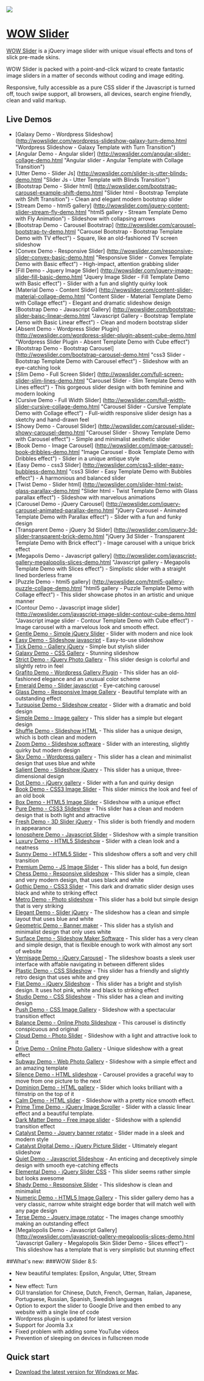 <a href="http://wowslider.com/">
  <img src="http://wowslider.com/images/wowslider-demos900.jpg">
</a>
 
# [WOW Slider](http://wowslider.com/)

[WOW Slider](http://wowslider.com/) is a jQuery image slider with unique  visual effects 
and tons of slick pre-made skins. 

WOW Slider is packed with a point-and-click wizard to create fantastic image sliders in a matter of seconds without 
coding and image editing. 
 
Responsive, fully accessible as a pure CSS slider if the Javascript is turned off, touch swipe support, 
all browsers, all devices,  search engine friendly, clean and valid markup. 
 
## Live Demos
    
*    [Galaxy Demo - Wordpress Slideshow] (http://wowslider.com/wordpress-slideshow-galaxy-turn-demo.html "Wordpress Slideshow - Galaxy Template with Turn Transition")
*    [Angular Demo - Angular slider] (http://wowslider.com/angular-slider-collage-demo.html "Angular slider - Angular Template with Collage Transition")
*    [Utter Demo - Slider Js] (http://wowslider.com/slider-js-utter-blinds-demo.html "Slider Js - Utter Template with Blinds Transition")
*    [Bootstrap Demo - Slider html] (http://wowslider.com/bootstrap-carousel-example-shift-demo.html "Slider html - Bootstrap Template with Shift Transition") - Clean and elegant modern bootstrap slider
*    [Stream Demo - html5 gallery] (http://wowslider.com/jquery-content-slider-stream-fly-demo.html "html5 gallery - Stream Template Demo with Fly Animation") - Slideshow with collapsing arrows
*    [Bootstrap Demo - Carousel Bootstrap] (http://wowslider.com/carousel-bootstrap-tv-demo.html "Carousel Bootstrap - Bootstrap Template Demo with TV effect") - Square, like an old-fashioned TV screen slideshow
*    [Convex Demo - Responsive Slider] (http://wowslider.com/responsive-slider-convex-basic-demo.html "Responsive Slider - Convex Template Demo with Basic effect") - High-impact, attention grabbing slider
*    [Fill Demo - Jquery Image Slider] (http://wowslider.com/jquery-image-slider-fill-basic-demo.html "Jquery Image Slider - Fill Template Demo with Basic effect") - Slider with a fun and slightly quirky look
*    [Material Demo - Content Slider] (http://wowslider.com/content-slider-material-collage-demo.html "Content Slider - Material Template Demo with Collage effect") - Elegant and dramatic slideshow design
*    [Bootstrap Demo - Javascript Gallery] (http://wowslider.com/bootstrap-slider-baisc-linear-demo.html "Javascript Gallery - Bootstrap Template Demo with Basic Linear effect") - Clean and modern bootstrap slider
*    [Absent Demo - Wordpress Slider Plugin] (http://wowslider.com/wordpress-slider-plugin-absent-cube-demo.html "Wordpress Slider Plugin - Absent Template Demo with Cube effect")
*    [Bootstrap Demo - Bootstrap Carousel] (http://wowslider.com/bootstrap-carousel-demo.html "css3 Slider - Bootstrap Template Demo with Carousel effect") - Slideshow with an eye-catching look
*    [Slim Demo - Full Screen Slider] (http://wowslider.com/full-screen-slider-slim-lines-demo.html "Carousel Slider - Slim Template Demo with Lines effect") - This gorgeous slider design with both feminine and modern looking
*    [Cursive Demo - Full Width Slider] (http://wowslider.com/full-width-slider-cursive-collage-demo.html "Carousel Slider - Cursive Template Demo with Collage effect") - Full-width responsive slider design has a sketchy and hand-drawn feel
*    [Showy Demo - Carousel Slider] (http://wowslider.com/carousel-slider-showy-carousel-demo.html "Carousel Slider - Showy Template Demo with Carousel effect") - Simple and minimalist aesthetic slider
*    [Book Demo - Image Carousel] (http://wowslider.com/image-carousel-book-dribbles-demo.html "Image Carousel - Book Template Demo with Dribbles effect") - Slider in a unique antique style 
*    [Easy Demo - css3 Slider] (http://wowslider.com/css3-slider-easy-bubbless-demo.html "css3 Slider - Easy Template Demo with Bubbles effect") - A harmonious and balanced slider
*    [Twist Demo - Slider html] (http://wowslider.com/slider-html-twist-glass-parallax-demo.html "Slider html - Twist Template Demo with Glass parallax effect") - Slideshow with marvelous animations
*    [Carousel Demo - jQuery Carousel] (http://wowslider.com/jquery-carousel-animated-parallax-demo.html "jQuery Carousel - Animated Template Demo with Parallax effect") - Slider with a fun and funky design
*    [Transparent Demo - jQuery 3d Slider] (http://wowslider.com/jquery-3d-slider-transparent-brick-demo.html "jQuery 3d Slider - Transparent Template Demo with Brick effect") - Image carousel with a unique brick effect
*    [Megapolis Demo - Javascript gallery] (http://wowslider.com/javascript-gallery-megalopolis-slices-demo.html "Javascript gallery - Megapolis Template Demo with Slices effect") - Simplistic slider with a straight lined borderless frame
*    [Puzzle Demo - html5 gallery] (http://wowslider.com/html5-gallery-puzzle-collage-demo.html "html5 gallery - Puzzle Template Demo with Collage effect") - This slider showcase photos in an artistic and unique manner
*    [Contour Demo - Javascript image slider] (http://wowslider.com/javascript-image-slider-contour-cube-demo.html "Javascript image slider - Contour Template Demo with Cube effect") - Image carousel with a marvelous look and smooth effect.
*    [Gentle Demo - Simple jQuery Slider](http://wowslider.com/simple-jquery-slider-gentle-linear-demo.html "Simple jQuery Slider - Gentle Template Demo with Basic linear effect") - Slider with modern and nice look
*    [Easy Demo - Slideshow javascript](http://wowslider.com/slideshow-javascript-easy-page-demo.html "Slideshow javascript - Easy Template Demo with Page effect") - Easy-to-use slideshow
*    [Tick Demo - Gallery jQuery](http://wowslider.com/gallery-jquery-tick-book-demo.html "Gallery jQuery - Tick Template Demo with Book effect") - Simple but stylish slider
*    [Galaxy Demo - CSS Gallery](http://wowslider.com/css-gallery-galaxy-collage-demo.html "CSS Gallery - Galaxy Template Demo with Collage effect") - Stunning slideshow
*    [Strict Demo - jQuery Photo Gallery](http://wowslider.com/jquery-photo-gallery-strict-photo-demo.html "jQuery Photo Gallery - Strict Template Demo with Photo effect") - This slider design is colorful and slightly retro in feel
*    [Grafito Demo - Wordpress Gallery Plugin](http://wowslider.com/wordpress-gallery-plugin-grafito-seven-demo.html "Wordpress Gallery Plugin - Grafito Template Demo with Seven effect") - This slider has an old-fashioned elegance and an unusual color scheme
*    [Emerald Demo - Slider javascript](http://wowslider.com/slider-javascript-emerald-photo-demo.html "Slider javascript - Emerald Template Demo with Page effect") - Eye-catching carousel
*    [Glass Demo - Responsive Image Gallery](http://wowslider.com/responsive-image-gallery-glass-collage.html "Responsive Image Gallery - Glass Template Demo with Basic Collage effect") - Beautiful template with an outstanding effect
*    [Turquoise Demo - Slideshow creator](http://wowslider.com/slideshow-creator-turquoise-stack-v-demo.html "Slideshow creator - Turquoise Template Demo with Stack Vertical effect") -  Slider with a dramatic and bold design 
*    [Simple Demo - Image gallery](http://wowslider.com/image-gallery-simple-basic-demo.html "Image gallery - Simple Template Demo with Basic effect") - This slider has a simple but elegant design 
*    [Shuffle Demo - Slideshow HTML](http://wowslider.com/slideshow-html-shuffle-rotate-demo.html "Slideshow HTML - Shuffle Template Demo with Rotate effect") - This slider has a unique design, which is both clean and modern
*    [Zoom Demo - Slideshow software](http://wowslider.com/slideshow-software-zoom-domino-demo.html "Slideshow software - Zoom Template Demo with Domino effect") - Slider with an interesting, slightly quirky but modern design
*    [Sky Demo - Wordpress gallery](http://wowslider.com/wordpress-gallery-sky-blur-demo.html "Wordpress gallery - Sky Template Demo with Blur effect") - This slider has a clean and minimalist design that uses blue and white
*    [Salient Demo - Slideshow jQuery](http://wowslider.com/slideshow-jquery-salient-squares-demo.html "Slideshow jQuery - Salient Template Demo with Squares effect") - This slider has a unique, three-dimensional design
*    [Dot Demo - jQuery gallery](http://wowslider.com/jquery-gallery-dot-seven-demo.html "jQuery gallery - Dot Template Demo with Seven effect") - Slider with a fun and quirky design 
*    [Book Demo - CSS3 Image Slider](http://wowslider.com/css3-image-slider-book-demo.html "CSS3 Image Slider - Book Template Demo with Book effect") - This slider mimics the look and feel of an old book
*    [Box Demo - HTML5 Image Slider](http://wowslider.com/html5-image-slider-box-stack-v-demo.html "HTML5 Image Slider - Box Template Demo with Stack Vertical effect") - Slideshow with a unique effect
*    [Pure Demo - CSS3 Slideshow](http://wowslider.com/css3-slideshow-pure-domino.html "CSS3 Slideshow - Pure Template Demo with Domino effect") - This slider has a clean and modern design that is both light and attractive
*    [Fresh Demo - 3D Slider jQuery](http://wowslider.com/3d-slider-jquery-fresh-cube-demo.html "3D Slider jQuery - Fresh Template Demo with Cube effect") - This slider is both friendly and modern in appearance
*    [Ionosphere Demo - Javascript Slider](http://wowslider.com/javascript-slider-ionosphere-stack-demo.html "Javascript Slider - Ionosphere Template Demo with Stack effect") - Slideshow with a simple transition
*    [Luxury Demo - HTML5 Slideshow](http://wowslider.com/html5-slideshow-luxury-slices-demo.html "HTML5 Slideshow - Luxury Template Demo with Slices effect") - Slider with a clean look and a neatness
*    [Sunny Demo - HTML5 Slider](http://wowslider.com/html5-slider-sunny-fade-demo.html "HTML5 Slider - Sunny Template Demo with Fade effect") - This slideshow offers a soft and very chill transition
*    [Premium Demo - JS Image Slider](http://wowslider.com/js-image-slider-premium-page-demo.html "JS Image Slider - Premium Template Demo with Page effect") - This slider has a bold, fun design
*    [Chess Demo - Responsive slideshow](http://wowslider.com/responsive-slideshow-chess-blinds-demo.html "Responsive slideshow - Chess Template Demo with Blinds effect") - This slider has a simple, clean and very modern design, that uses black and white
*    [Gothic Demo - CSS3 Slider](http://wowslider.com/css3-slider-gothic-domino-demo.html "CSS3 Slider - Gothic Template Demo with Domino effect") - This dark and dramatic slider design uses black and white to striking effect
*    [Metro Demo - Photo slideshow](http://wowslider.com/photo-slideshow-metro-rotate-demo.html "Photo slideshow - Metro Template Demo with Rotate effect") - This slider has a bold but simple design that is very striking
*    [Elegant Demo - Slider jQuery](http://wowslider.com/slider-jquery-elegant-linear-demo.html "Slider jQuery - Elegant Template Demo with Basic linear effect") - The slideshow has a clean and simple layout that uses blue and white
*    [Geometric Demo - Banner maker](http://wowslider.com/banner-maker-geometric-kenburns-demo.html "Banner maker - Geometric Template Demo with Ken Burns effect") - This slider has a stylish and minimalist design that only uses white
*    [Surface Demo - Slideshow Maker Software](http://wowslider.com/slideshow-maker-software-surface-blur-demo.html "Slideshow Maker Software - Surface Template Demo with Blur effect") - This slider has a very clean and simple design, that is flexible enough to work with almost any sort of website
*    [Vernisage Demo - jQuery Carousel](http://wowslider.com/jquery-carousel-vernisage-stack-v-demo.html "jQuery Carousel - Vernisage Template Demo with Stack vertical effect") - The slideshow boasts a sleek user interface with affable navigating in between different slides
*    [Plastic Demo - CSS Slideshow](http://wowslider.com/css-slideshow-plastic-squares.html "CSS Slideshow - Plastic Template Demo with Squares effect") - This slider has a friendly and slightly retro design that uses white and grey
*    [Flat Demo - jQuery Slideshow](http://wowslider.com/jquery-slideshow-flat-slices.html "jQuery Slideshow - Flat Template Demo with Slices effect") - This slider has a bright and stylish design. It uses hot pink, white and black to striking effect
*    [Studio Demo - CSS Slideshow](http://wowslider.com/css-slideshow-studio-fade.html "CSS Slideshow - Studio Template Demo with Fade effect") - This slider has a clean and inviting design
*    [Push Demo - CSS Image Gallery](http://wowslider.com/css-image-gallery-push-stack.html "CSS Image Gallery - Push Template Demo with Stack effect") - Slideshow with a spectacular transition effect
*    [Balance Demo - Online Photo Slideshow](http://wowslider.com/online-photo-slideshow-balance-blast.html "Online Photo Slideshow - Balance Template Demo") - This carousel is distinctly conspicuous and original
*    [Cloud Demo - Photo Slider](http://wowslider.com/photo-slider-cloud-fly.html "Photo Slider - Cloud Template Demo with Fly effect") -  Slideshow with a light and attractive look to it
*    [Drive Demo - Online Photo Gallery](http://wowslider.com/online-photo-gallery-drive-rotate.html "Online Photo Gallery - Drive Template Demo with Rotate effect") - Unique slideshow with a great effect
*    [Subway Demo - Web Photo Gallery](http://wowslider.com/web-photo-gallery-subway-basic.html "Web Photo Gallery - Subway Template Demo with Basic effect") - Slideshow with a simple effect and an amazing template 
*    [Silence Demo - HTML slideshow](http://wowslider.com/html-slideshow-silence-blur-demo.html "HTML slideshow - Silence Template Demo with Blur effect") - Carousel provides a graceful way to move from one picture to the next
*    [Dominion Demo - HTML gallery](http://wowslider.com/html-gallery-dominion-blinds-demo.html "HTML gallery - Dominion Template Demo with Blinds effect") - Slider which looks brilliant with a filmstrip on the top of it
*    [Calm Demo - HTML slider](http://wowslider.com/html-slider-calm-kenburns-demo.html "HTML slider - Calm Template Demo with Ken Burns effect") - Slideshow with a pretty nice smooth effect.
*    [Prime Time Demo - jQuery Image Scroller](http://wowslider.com/jquery-image-scroller-prime-time-linear-demo.html "jQuery Image Scroller - Prime Time Template Demo with Basic linear effect") - Slider with a classic linear effect and a beautiful template.
*    [Dark Matter Demo - Free image slider](http://wowslider.com/free-image-slider-dark-matter-squares-demo.html "Free image slider - Dark Matter Demo with Squares effect") - Slideshow with a splendid transition effect
*    [Catalyst Demo - Jquery banner rotator](http://wowslider.com/jquery-banner-rotator-catalyst-fade-demo.html "Jquery banner rotator - Catalyst Template Demo with Fade effect") - Slider made in a sleek and modern style
*    [Catalyst Digital Demo - jQuery Picture Slider](http://wowslider.com/jquery-picture-slider-catalyst-digital-stack-demo.html "jQuery Picture Slider - Catalyst Digital Template Demo with Stack effect") - Ultimately elegant slideshow 
*    [Quiet Demo - Javascript Slideshow](http://wowslider.com/javascript-slideshow-quiet-rotate-demo.html "Javascript Slideshow - Quiet Template Demo with Rotate effect") - An enticing and deceptively simple design with smooth eye-catching effects
*    [Elemental Demo - jQuery Slider CSS](http://wowslider.com/jquery-slider-css-elemental-slices-demo.html "jQuery Slider CSS - Elemental Slices Demo") -  This slider seems rather simple but looks awesome
*    [Shady Demo - Responsive Slider](http://wowslider.com/wordpress-gallery-css-shady-stack-v-demo.html "Responsive Slider - Wordpress Shady Stack Demo") - This slideshow is clean and minimalist 
*    [Numeric Demo - HTML5 Image Gallery](http://wowslider.com/html5-image-gallery-numeric-basic-demo.html "HTML5 Image Gallery Numeric Basic Demo") - This slider gallery demo has a very classic, narrow white straight edge border that will match well with any page design
*    [Terse Demo - Jquery image rotator](http://wowslider.com/jquery-image-rotator-terse-blur-demo.html "jQuery Slider - Terse Blur") - The images change smoothly making an outstanding effect
*    [Megalopolis Demo - Javascript Gallery] (http://wowslider.com/javascript-gallery-megalopolis-slices-demo.html "Javascript Gallery - Megalopolis Skin Slider Demo - Slices effect") - This slideshow has a template that is very simplistic but stunning effect

##What's new: 
###WOW Slider 8.5:

* New beautiful templates: Epsilon, Angular, Utter, Stream
* 
* New effect: Turn
* GUI translation for Chinese, Dutch, French, German, Italian, Japanese, Portuguese, Russian, Spanish, Swedish languages
* Option to export the slider to Google Drive and then embed to any website with a single line of code
* Wordpress plugin is updated for latest version
* Support for Joomla 3.x 
* Fixed problem with adding some YouTube videos
* Prevention of sleeping on devices in fullscreen mode

## Quick start

* [Download the latest version for Windows or Mac](http://wowslider.com/).



